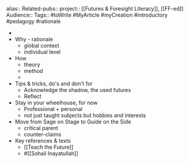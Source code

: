 alias::
Related-pubs::
project:: [[Futures & Foresight Literacy]], [[FF-ed]] 
Audience:: 
Tags:: #toWrite #MyArticle #myCreation #introductory #pedagogy #rationale

-
- Why - rationale
	- global context
	- individual level
- How
	- theory
	- method
	-
- Tips & tricks, do's and don't for
	- Acknowledge the shadow, the used futures
	- Reflect
- Stay in your wheelhouse, for now
	- Professional + personal
	- not just taught subjects but hobbies and interests
- Move from Sage on Stage to Guide on the Side
	- critical parent
	- counter-claims
- Key references & texts
	- [[Teach the Future]]
	- #[[Sohail Inayatullah]]